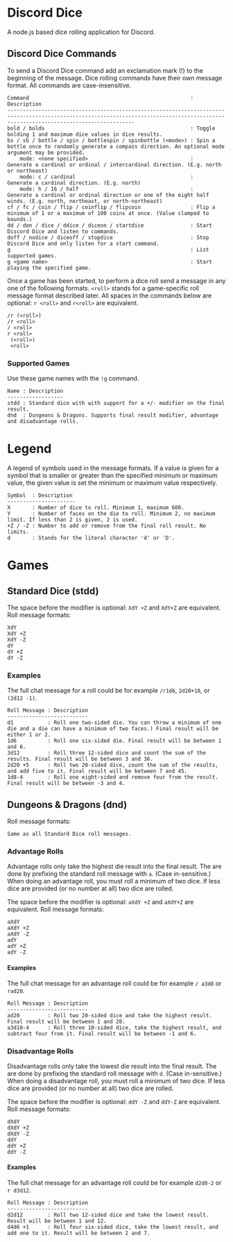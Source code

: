 # Discord Dice #
A node.js based dice rolling application for Discord.

## Discord Dice Commands ##
To send a Discord Dice command add an exclamation mark (!) to the beginning of the message.
Dice rolling commands have their own message format.
All commands are case-insensitive.

    Command                                                    : Description
    -------------------------------------------------------------------------------------------------------------------------------------------------------------------------------------
    bold / bolds                                               : Toggle bolding 1 and maximum dice values in dice results.
    bs / sb / bottle / spin / bottlespin / spinbottle (<mode>) : Spin a bottle once to randomly generate a compass direction. An optional mode argument may be provided.
	    mode: <none specified>                                 :     Generate a cardinal or ordinal / intercardinal direction. (E.g. north or northeast)
		mode: c / cardinal                                     :     Generate a cardinal direction. (E.g. north)
		mode: h / 16 / half                                    :     Generate a cardinal or ordinal direction or one of the eight half winds. (E.g. north, northeast, or north-northeast)
    cf / fc / coin / flip / coinflip / flipcoin                : Flip a minimum of 1 or a maximum of 100 coins at once. (Value clamped to bounds.)
    dd / don / dice / ddice / diceon / startdice               : Start Discord Dice and listen to commands.
    doff / nodice / diceoff / stopdice                         : Stop Discord Dice and only listen for a start command.
    g                                                          : List supported games.
    g <game name>                                              : Start playing the specified game.

Once a game has been started, to perform a dice roll send a message in any one of the following formats.
`<roll>` stands for a game-specific roll message format described later.
All spaces in the commands below are optional: `r <roll>` and `r<roll>` are equivalent.

    /r (<roll>)
    /r <roll>
    / <roll>
    r <roll>
     (<roll>)
     <roll>

### Supported Games ###
Use these game names with the `!g` command.

    Name : Description
    ------------------
    stdd : Standard dice with with support for a +/- modifier on the final result.
    dnd  : Dungeons & Dragons. Supports final result modifier, advantage and disadvantage rolls.

# Legend #
A legend of symbols used in the message formats.
If a value is given for a symbol that is smaller or greater than the specified minimum or maximum value, the given value is set the minimum or maximum value respectively.

    Symbol  : Description
    ----------------------
    X       : Number of dice to roll. Minimum 1, maximum 600.
    Y       : Number of faces on the die to roll. Minimum 2, no maximum limit. If less than 2 is given, 2 is used.
    +Z / -Z : Number to add or remove from the final roll result. No limits.
    d       : Stands for the literal character 'd' or 'D'.

# Games #
## Standard Dice (stdd) ##
The space before the modifier is optional: `XdY +Z` and `XdY+Z` are equivalent.
Roll message formats:

    XdY
    XdY +Z
    XdY -Z
    dY
    dY +Z
    dY -Z

### Examples ###
The full chat message for a roll could be for example `/r1d6`, `2d20+10`, or `(2d12 -1)`.

    Roll Message : Description
    --------------------------
    d1           : Roll one two-sided die. You can throw a minimum of one die and a die can have a minimum of two faces.) Final result will be either 1 or 2.
    1d6          : Roll one six-sided die. Final result will be between 1 and 6.
    3d12         : Roll three 12-sided dice and count the sum of the results. Final result will be between 3 and 36.
    2d20 +5      : Roll two 20-sided dice, count the sum of the results, and add five to it. Final result will be between 7 and 45.
    1d8-4        : Roll one eight-sided and remove four from the result. Final result will be between -3 and 4.

## Dungeons & Dragons (dnd) ##
Roll message formats:

    Same as all Standard Dice roll messages.

### Advantage Rolls ###
Advantage rolls only take the highest die result into the final result.
The are done by prefixing the standard roll message with `a`. (Case in-sensitive.)
When doing an advantage roll, you must roll a minimum of two dice.
If less dice are provided (or no number at all) two dice are rolled.

The space before the modifier is optional: `aXdY +Z` and `aXdY+Z` are equivalent.
Roll message formats:

    aXdY
    aXdY +Z
    aXdY -Z
    adY
    adY +Z
    adY -Z

#### Examples ####
The full chat message for an advantage roll could be for example `/ a3d8` or `rad20`.

    Roll Message : Description
    --------------------------
    ad20         : Roll two 20-sided dice and take the highest result. Final result will be between 1 and 20.
    a3d10-4      : Roll three 10-sided dice, take the highest result, and subtract four from it. Final result will be between -1 and 6.

### Disadvantage Rolls ###
Disadvantage rolls only take the lowest die result into the final result.
The are done by prefixing the standard roll message with `d`. (Case in-sensitive.)
When doing a disadvantage roll, you must roll a minimum of two dice.
If less dice are provided (or no number at all) two dice are rolled.

The space before the modifier is optional: `ddY -Z` and `ddY-Z` are equivalent.
Roll message formats:

    dXdY
    dXdY +Z
    dXdY -Z
    ddY
    ddY +Z
    ddY -Z

#### Examples ####
The full chat message for an advantage roll could be for example `d2d8-2` or `r d3d12`.

    Roll Message : Description
    --------------------------
    d2d12        : Roll two 12-sided dice and take the lowest result. Result will be between 1 and 12.
    d4d6 +1      : Roll four six-sided dice, take the lowest result, and add one to it. Result will be between 2 and 7.
